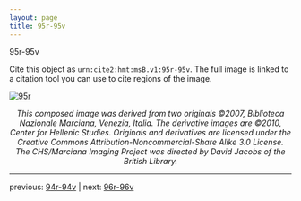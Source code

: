 ```yaml
---
layout: page
title: 95r-95v
---
```


95r-95v

Cite this object as `urn:cite2:hmt:msB.v1:95r-95v`. The full image is linked to a citation tool you can use to cite regions of the image.

[![95r](http://www.homermultitext.org/iipsrv?IIIF=/project/homer/pyramidal/deepzoom/hmt/vbbifolio/v1/vb_94v_95r.tif/full/800,/0/default.jpg)](http://www.homermultitext.org/ict2/?urn=urn:cite2:hmt:vbbifolio.v1:vb_94v_95r) 

<p style="text-align: center; font-style: italic;">This composed image was derived from two originals ©2007, Biblioteca Nazionale Marciana, Venezia, Italia. The derivative images are ©2010, Center for Hellenic Studies. Originals and derivatives are licensed under the Creative Commons Attribution-Noncommercial-Share Alike 3.0 License. The CHS/Marciana Imaging Project was directed by David Jacobs of the British Library.</p>

---

previous: [94r-94v](../94r-94v/) | next: [96r-96v](../96r-96v/)